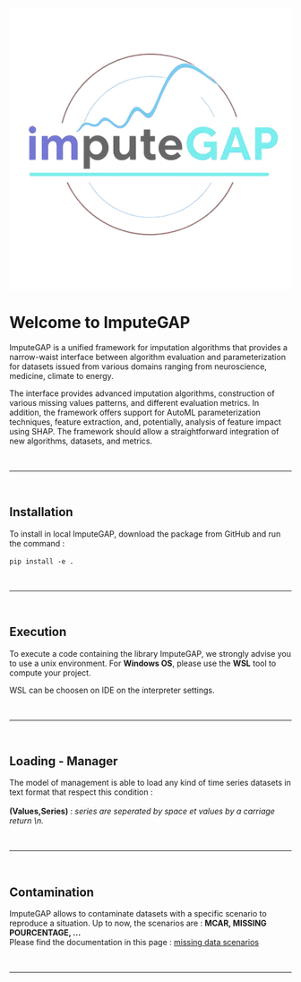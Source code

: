 ![My Logo](assets/logo_imputegab.png)

# Welcome to ImputeGAP
ImputeGAP is a unified framework for imputation algorithms that provides a narrow-waist interface between algorithm evaluation and parameterization for datasets issued from various domains ranging from neuroscience, medicine, climate to energy.

The interface provides advanced imputation algorithms, construction of various missing values patterns, and different evaluation metrics. In addition, the framework offers support for AutoML parameterization techniques, feature extraction, and, potentially, analysis of feature impact using SHAP. The framework should allow a straightforward integration of new algorithms, datasets, and metrics.

<br /><hr /><br />

## Installation
To install in local ImputeGAP, download the package from GitHub and run the command : 

```pip install -e .``` 

<br /><hr /><br />

## Execution
To execute a code containing the library ImputeGAP, we strongly advise you to use a unix environment. For <b>Windows OS</b>, please use the <b>WSL</b> tool to compute your project.

WSL can be choosen on IDE on the interpreter settings.

<br /><hr /><br />

## Loading - Manager
The model of management is able to load any kind of time series datasets in text format that respect this condition :<br /><br />
<b>(Values,Series)</b> : *series are seperated by space et values by a carriage return \n.*

<br /><hr /><br />

## Contamination
ImputeGAP allows to contaminate datasets with a specific scenario to reproduce a situation. Up to now, the scenarios are : <b>MCAR, MISSING POURCENTAGE, ...</b><br />
Please find the documentation in this page : <a href="https://github.com/eXascaleInfolab/ImputeGAP/tree/main/imputegap/contamination#readme" >missing data scenarios</a>

<br /><hr /><br />
